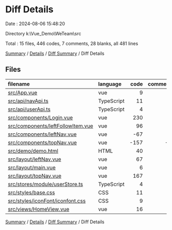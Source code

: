 # Diff Details

Date : 2024-08-06 15:48:20

Directory k:\\Vue_Demo\\WeTeam\\src

Total : 15 files,  446 codes, 7 comments, 28 blanks, all 481 lines

[Summary](results.md) / [Details](details.md) / [Diff Summary](diff.md) / Diff Details

## Files
| filename | language | code | comment | blank | total |
| :--- | :--- | ---: | ---: | ---: | ---: |
| [src/App.vue](/src/App.vue) | vue | 9 | 0 | 1 | 10 |
| [src/api/navApi.ts](/src/api/navApi.ts) | TypeScript | 11 | 2 | 2 | 15 |
| [src/api/userApi.ts](/src/api/userApi.ts) | TypeScript | 4 | 2 | 0 | 6 |
| [src/components/Login.vue](/src/components/Login.vue) | vue | 230 | 2 | 12 | 244 |
| [src/components/leftFollowItem.vue](/src/components/leftFollowItem.vue) | vue | 96 | 0 | 4 | 100 |
| [src/components/leftNav.vue](/src/components/leftNav.vue) | vue | -67 | 0 | -8 | -75 |
| [src/components/topNav.vue](/src/components/topNav.vue) | vue | -157 | -3 | -7 | -167 |
| [src/demo/demo.html](/src/demo/demo.html) | HTML | 40 | 0 | 4 | 44 |
| [src/layout/leftNav.vue](/src/layout/leftNav.vue) | vue | 67 | 0 | 6 | 73 |
| [src/layout/main.vue](/src/layout/main.vue) | vue | 6 | 0 | 3 | 9 |
| [src/layout/topNav.vue](/src/layout/topNav.vue) | vue | 167 | 3 | 5 | 175 |
| [src/stores/module/userStore.ts](/src/stores/module/userStore.ts) | TypeScript | 4 | 1 | 0 | 5 |
| [src/styles/base.css](/src/styles/base.css) | CSS | 11 | 0 | 2 | 13 |
| [src/styles/iconFont/iconfont.css](/src/styles/iconFont/iconfont.css) | CSS | 9 | 0 | 3 | 12 |
| [src/views/HomeView.vue](/src/views/HomeView.vue) | vue | 16 | 0 | 1 | 17 |

[Summary](results.md) / [Details](details.md) / [Diff Summary](diff.md) / Diff Details